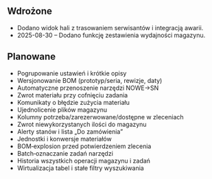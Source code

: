 ## Wdrożone
- Dodano widok hali z trasowaniem serwisantów i integracją awarii.
- 2025-08-30 – Dodano funkcję zestawienia wydajności magazynu.

## Planowane
- Pogrupowanie ustawień i krótkie opisy
- Wersjonowanie BOM (prototyp/seria, rewizje, daty)
- Automatyczne przenoszenie narzędzi NOWE→SN
- Zwrot materiału przy cofnięciu zadania
- Komunikaty o błędzie zużycia materiału
- Ujednolicenie plików magazynu
- Kolumny potrzeba/zarezerwowane/dostępne w zleceniach
- Zwrot niewykorzystanych ilości do magazynu
- Alerty stanów i lista „Do zamówienia”
- Jednostki i konwersje materiałów
- BOM‑explosion przed potwierdzeniem zlecenia
- Batch‑oznaczanie zadań narzędzi
- Historia wszystkich operacji magazynu i zadań
- Wirtualizacja tabel i stałe filtry wyszukiwania

